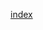 
[index](https://user-images.githubusercontent.com/96077446/218188535-4345a1ba-28b9-4ecf-9c91-7fc67e7ea32b.jpeg)
